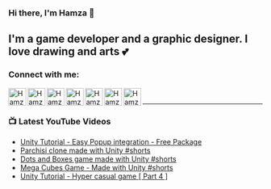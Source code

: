 ### Hi there, I'm Hamza 👋

## I'm a game developer and a graphic designer. I love drawing and arts 💕

### Connect with me:

[<img align="left" alt="Hamza Herbou | YouTube" width="35px" src="https://img.icons8.com/fluent-systems-filled/50/fa314a/youtube-play.png" />][youtube]
[<img align="left" alt="Hamza Herbou | LinkedIn" width="35px" src="https://img.icons8.com/fluent-systems-filled/50/0077b5/linkedin.png" />][linkedin]
[<img align="left" alt="Hamza Herbou | Instagram" width="35px" src="https://img.icons8.com/material-outlined/24/4267B2/instagram-new--v1.png" />][instagram]
[<img align="left" alt="Hamza Herbou | Facebook" width="35px" src="https://img.icons8.com/ios-glyphs/30/4267B2/facebook-new.png" />][facebook]
[<img align="left" alt="Hamza Herbou | Dribbble" width="35px" src="https://img.icons8.com/fluent-systems-filled/48/ea4c89/dribbble.png" />][dribbble]
[<img align="left" alt="Hamza Herbou | Behance" width="35px" src="https://img.icons8.com/fluent-systems-filled/50/053eff/behance.png" />][behance]
[<img align="left" alt="Hamza Herbou | Codepen" width="35px" src="https://img.icons8.com/ios-filled/50/888888/codepen.png" />][codepen]

<br />

---

### 📺 Latest YouTube Videos 
<!-- YOUTUBE:START -->
- [Unity Tutorial - Easy Popup integration - Free Package](https://www.youtube.com/watch?v=TL8OQ8tc-gs)
- [Parchisi clone made with Unity #shorts](https://www.youtube.com/watch?v=y--TnirhBS4)
- [Dots and Boxes game made with Unity #shorts](https://www.youtube.com/watch?v=bJ83iYe30_k)
- [Mega Cubes Game - Made with Unity  #shorts](https://www.youtube.com/watch?v=l3Bt4VrObiY)
- [Unity Tutorial - Hyper casual game [ Part 4 ]](https://www.youtube.com/watch?v=L5CEESlTx2k)
<!-- YOUTUBE:END -->

[youtube]: https://youtube.com/hamza-herbou
[instagram]: https://instagram.com/hamza_herbou
[linkedin]: https://www.linkedin.com/in/hamza-herbou-a39955152/
[facebook]: https://facebook.com/h.nexus.h
[dribbble]: https://dribbble.com/herbou
[behance]: https://behance.net/hamza_herbou
[codepen]: https://codepen.io/HamzaHerbou

